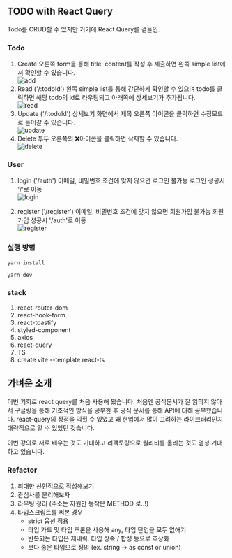 ## TODO with React Query

Todo를 CRUD할 수 있지만 거기에 React Query를 곁들인.

### Todo

1. Create
   오른쪽 form을 통해 title, content를 작성 후 제출하면 왼쪽 simple list에서 확인할 수 있습니다.  
   ![add](https://user-images.githubusercontent.com/65718183/183086045-56464562-f49e-425e-aabf-410fe0de6852.gif)
2. Read ('/:todoId')
   왼쪽 simple list를 통해 간단하게 확인할 수 있으며 todo를 클릭하면 해당 todo의 id로 라우팅되고 아래쪽에 상세보기가 추가됩니다.  
   ![read](https://user-images.githubusercontent.com/65718183/183086139-2c0c6170-b5db-4e35-8eac-3124c090e7e1.gif)
3. Update ('/:todoId')
   상세보기 화면에서 제목 오른쪽 아이콘을 클릭하면 수정모드로 들어갈 수 있습니다.  
   ![update](https://user-images.githubusercontent.com/65718183/183086168-3c0dd423-f94a-4579-8313-6b882ea32773.gif)
4. Delete
   투두 오른쪽의 ❌아이콘을 클릭하면 삭제할 수 있습니다.  
   ![delete](https://user-images.githubusercontent.com/65718183/183086200-7ca1e9b4-b8b0-4006-828a-8dd37d005e86.gif)

### User

1. login ('/auth')
   이메일, 비밀번호 조건에 맞지 않으면 로그인 불가능
   로그인 성공시 '/'로 이동  
   ![login](https://user-images.githubusercontent.com/65718183/183086338-bb8b05c2-9535-47b4-b5e7-ddd509a4acb7.gif)

2. register ('/register')
   이메일, 비밀번호 조건에 맞지 않으면 회원가입 불가능
   회원가입 성공시 '/auth'로 이동  
   ![register](https://user-images.githubusercontent.com/65718183/183086613-0bc10d0c-d2bb-4d9e-9c7a-09bb4f75b232.gif)

### 실행 방법

```shell
yarn install

yarn dev
```

### stack

1. react-router-dom
2. react-hook-form
3. react-toastify
4. styled-component
5. axios
6. react-query
7. TS
8. create vite --template react-ts

## 가벼운 소개

이번 기회로 react query를 처음 사용해 봤습니다. 처음엔 공식문서가 잘 읽히지 않아서 구글링을 통해 기초적인 방식을 공부한 후 공식 문서를 통해 API에 대해 공부했습니다.
react-query의 장점을 익힐 수 있었고 왜 현업에서 많이 고려하는 라이브러리인지 대략적으로 알 수 있었던 것습니다.

이번 강의로 새로 배우는 것도 기대하고 리팩토링으로 퀄리티를 올리는 것도 엄청 기대하고 있습니다.

### Refactor

1. 최대한 선언적으로 작성해보기
2. 관심사를 분리해보자
3. 라우팅 정리 (주소는 자원만 동작은 METHOD 로..!)
4. 타입스크립트를 써본 경우
   - strict 옵션 적용
   - 타입 가드 및 타입 추론을 사용해 any, 타입 단언을 모두 없애기
   - 반복되는 타입은 제네릭, 타입 상속 / 합성 등으로 추상화
   - 보다 좁은 타입으로 정의 (ex. string → as const or union)
